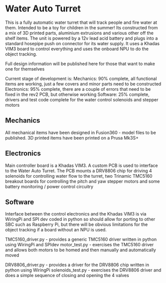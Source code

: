 # Water Auto Turret

This is a fully automatic water turret that will track people and fire water at them. Intended to be a toy for children in the summer! Its constructed from a mix of 3D printed parts, aluminium extrusions and various other off the shelf items. The unit is powered by a 12v lead acid battery and plugs into a standard hosepipe push on connector for its water supply. It uses a Khadas VIM3 board to control everything and uses the onboard NPU to do the object tracking.

Full design information will be published here for those that want to make one for themselves

Current stage of development is:
    Mechanics: 90% complete, all functional items are working, just a few covers and minor parts need to be constructed
    Electronics: 95% complete, there are a couple of errors that need to be fixed in the rev2 PCB, but otherwise working
    Software: 25% complete, drivers and test code complete for the water control solenoids and stepper motors


## Mechanics

All mechanical items have been designed in Fusion360 - model files to be published. 3D printed items have been printed on a Prusa Mk3S+

## Electronics

Main controller board is a Khadas VIM3. A custom PCB is used to interface to the Water Auto Turret. The PCB mounts a DRV8806 chip for driving 4 solenoids for controlling water flow to the turret, two Trinamic TMC5160 breakout boards for controlling the pitch and yaw stepper motors and some battery monitoring / power control circuitry

## Software 

Interface between the control electronics and the Khadas VIM3 is via WiringPi and SPI dev coded in python so should allow for porting to other SBC such as Raspberry Pi, but there will be obvious limitations for the object tracking if a board without an NPU is used. 

TMC5160_driver.py   - provides a generic TMC5160 driver written in python using WiringPi and SPIdev 
motor_test.py       - exercises the TMC5160 driver and allows both motors to be homed and then manually and automatically moved 

DRV8806_driver.py   - provides a driver for the DRV8806 chip written in python using WiringPi
solenoids_test.py   - exercises the DRV8806 driver and does a simple sequence of closing and opening the 4 valves 

